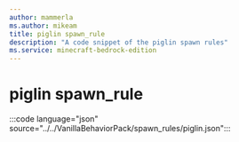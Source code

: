 ```yaml
---
author: mammerla
ms.author: mikeam
title: piglin spawn_rule
description: "A code snippet of the piglin spawn rules"
ms.service: minecraft-bedrock-edition
---
```


# piglin spawn_rule

:::code language="json" source="../../VanillaBehaviorPack/spawn_rules/piglin.json":::
